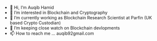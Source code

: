 - 👋 Hi, I’m Auqib Hamid
- 👀 I’m interested in Blockchain and Cryptography 
- 🌱 I’m currently working as Blockchain Research Scientist at Parfin (UK based Crypto Custodian)
- 💞️ I’m  keeping close watch on Blockchain devlopments
- 📫 How to reach me ... auqib92gmail.com

<!---
AUQIB92/AUQIB92 is a ✨ special ✨ repository because its `README.md` (this file) appears on your GitHub profile.
You can click the Preview link to take a look at your changes.
--->
